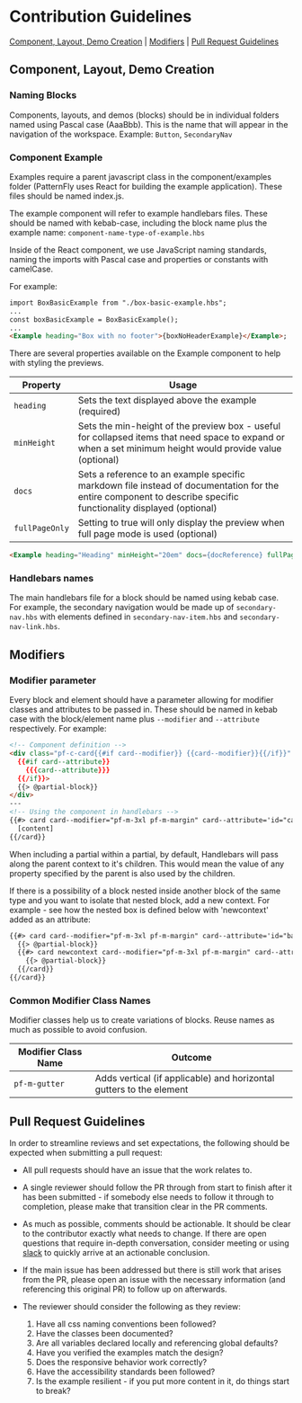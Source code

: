 # Contribution Guidelines

[Component, Layout, Demo Creation](#component-layout-demo-creation)
| [Modifiers](#modifiers)
| [Pull Request Guidelines](#pull-request-guidelines)

## Component, Layout, Demo Creation
### Naming Blocks

Components, layouts, and demos (blocks) should be in individual folders named using Pascal case (AaaBbb). This is the name that will appear in the navigation of the workspace.
Example: `Button`, `SecondaryNav`

### Component Example

Examples require a parent javascript class in the component/examples folder (PatternFly uses React for building the example application). These files should be named index.js.

The example component will refer to example handlebars files. These should be named with kebab-case, including the block name plus the example name: `component-name-type-of-example.hbs`

Inside of the React component, we use JavaScript naming standards, naming the imports with Pascal case and properties or constants with camelCase.

For example:

```html
import BoxBasicExample from "./box-basic-example.hbs";
...
const boxBasicExample = BoxBasicExample();
...
<Example heading="Box with no footer">{boxNoHeaderExample}</Example>;
```

There are several properties available on the Example component to help with styling the previews.

| Property | Usage                                                             |
| ------------------- | ------------------------------------------------------------------- |
| `heading`   | Sets the text displayed above the example (required) |
| `minHeight`   | Sets the min-height of the preview box - useful for collapsed items that need space to expand or when a set minimum height would provide value (optional) |
| `docs`   | Sets a reference to an example specific markdown file instead of documentation for the entire component to describe specific functionality displayed (optional) |
| `fullPageOnly`   | Setting to true will only display the preview when full page mode is used (optional) |

```html
<Example heading="Heading" minHeight="20em" docs={docReference} fullPageOnly="">{example}</Example>;
```

### Handlebars names

The main handlebars file for a block should be named using kebab case. For example, the secondary navigation would be made up of `secondary-nav.hbs` with elements defined in `secondary-nav-item.hbs` and `secondary-nav-link.hbs`.

## Modifiers
### Modifier parameter

Every block and element should have a parameter allowing for modifier classes and attributes to be passed in. These should be named in kebab case with the block/element name plus `--modifier` and `--attribute` respectively.
For example:

```html
<!-- Component definition -->
<div class="pf-c-card{{#if card--modifier}} {{card--modifier}}{{/if}}"
  {{#if card--attribute}}
    {{{card--attribute}}}
  {{/if}}>
  {{> @partial-block}}
</div>
---
<!-- Using the component in handlebars -->
{{#> card card--modifier="pf-m-3xl pf-m-margin" card--attribute='id="card-id" aria-lable="Card example"'}}
  [content]
{{/card}}
```

When including a partial within a partial, by default, Handlebars will pass along the parent context to it's children. This would mean the value of any property specified by the parent is also used by the children.

If there is a possibility of a block nested inside another block of the same type and you want to isolate that nested block, add a new context. For example - see how the nested box is defined below with 'newcontext' added as an attribute:

```html
{{#> card card--modifier="pf-m-3xl pf-m-margin" card--attribute='id="base-card" aria-label="Base card"'}}
  {{> @partial-block}}
  {{#> card newcontext card--modifier="pf-m-3xl pf-m-margin" card--attribute='id="nested-card" aria-label="Nested card"'}}
    {{> @partial-block}}
  {{/card}}
{{/card}}
```

### Common Modifier Class Names

Modifier classes help us to create variations of blocks. Reuse names as much as possible to avoid confusion.

| Modifier Class Name | Outcome                                                             |
| ------------------- | ------------------------------------------------------------------- |
| `pf-m-gutter`   | Adds vertical (if applicable) and horizontal gutters to the element |


## Pull Request Guidelines

In order to streamline reviews and set expectations, the following should be expected when submitting a pull request:

 - All pull requests should have an issue that the work relates to.

 - A single reviewer should follow the PR through from start to finish after it has been submitted - if somebody else needs to follow it through to completion, please make that transition clear in the PR comments.

 - As much as possible, comments should be actionable. It should be clear to the contributor exactly what needs to change. If there are open questions that require in-depth conversation, consider meeting or using [slack](http://slack.patternfly.org) to quickly arrive at an actionable conclusion.

 - If the main issue has been addressed but there is still work that arises from the PR, please open an issue with the necessary information (and referencing this original PR) to follow up on afterwards.

 - The reviewer should consider the following as they review:
    1) Have all css naming conventions been followed?
    2) Have the classes been documented?
    3) Are all variables declared locally and referencing global defaults?
    4) Have you verified the examples match the design?
    5) Does the responsive behavior work correctly?
    6) Have the accessibility standards been followed?
    7) Is the example resilient - if you put more content in it, do things start to break?

